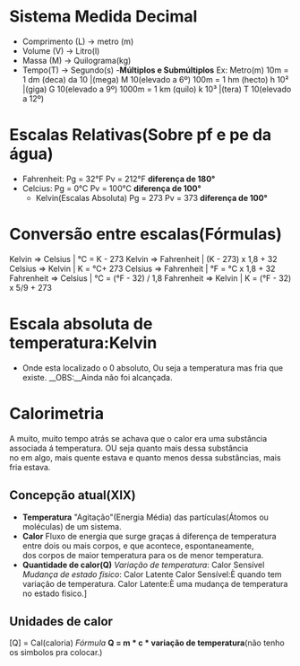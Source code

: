 # Sistema Medida Decimal
- Comprimento (L) -> metro (m)
- Volume (V) -> Litro(l)
- Massa (M) -> Quilograma(kg)
- Tempo(T) -> Segundo(s)
-__Múltiplos e Submúltiplos__
Ex: Metro(m)
10m = 1 dm (deca) da 10    |(mega) M 10(elevado a 6º)
100m = 1 hm (hecto) h 10²  |(giga) G 10(elevado a 9º)
1000m = 1 km (quilo) k 10³ |(tera) T 10(elevado a 12º)
# Escalas Relativas(Sobre pf e pe da água)
- Fahrenheit:
  Pg = 32°F
  Pv = 212°F
  __diferença de 180°__
- Celcius:
  Pg = 0°C
  Pv = 100°C
  __diferença de 100°__
  - Kelvin(Escalas Absoluta)
  Pg = 273
  Pv = 373
__diferença de 100°__
# Conversão entre escalas(Fórmulas)
Kelvin => Celsius | °C = K - 273
Kelvin => Fahrenheit | (K - 273) x 1,8 + 32
Celsius => Kelvin | K = °C+ 273
Celsius => Fahrenheit | °F = °C x 1,8 + 32
Fahrenheit => Celsius | °C = (°F - 32) / 1,8
Fahrenheit => Kelvin | K = (°F - 32) x 5/9 + 273
# Escala absoluta de temperatura:Kelvin
- Onde esta localizado o 0 absoluto, Ou seja a temperatura mas fria que existe.
__OBS:__Ainda não foi alcançada.
# Calorimetria
A muito, muito tempo atrás se achava que o calor era uma substância associada á temperatura. OU seja quanto mais dessa substância <br>
no em algo, mais quente estava e quanto menos dessa substâncias, mais fria estava.
## Concepção atual(XIX)
- __Temperatura__
"Agitação"(Energia Média) das partículas(Átomos ou moléculas) de um sistema.
- __Calor__
Fluxo de energia que surge graças á diferença de temperatura entre dois ou mais corpos, e que acontece, espontaneamente,<br> dos corpos 
de maior temperatura para os de menor temperatura.
- __Quantidade de calor(Q)__
_Variação de temperatura_: Calor Sensível
_Mudança de estado fisico_: Calor Latente
Calor Sensível:È quando tem variação de temperatura.
Calor Latente:È uma mudança de temperatura no estado fisico.]
## Unidades de calor
[Q] = Cal(caloria)
_Fórmula_
__Q = m * c * variação de temperatura__(não tenho os simbolos pra colocar.)

  

